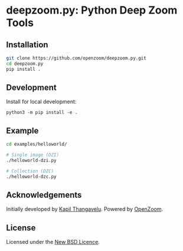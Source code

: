 # deepzoom.py: Python Deep Zoom Tools

## Installation

```bash
git clone https://github.com/openzoom/deepzoom.py.git
cd deepzoom.py
pip install .
```

## Development

Install for local development:

```
python3 -m pip install -e .
```

## Example

```bash
cd examples/helloworld/

# Single image (DZI)
./helloworld-dzi.py

# Collection (DZC)
./helloworld-dzc.py
```

## Acknowledgements

Initially developed by [Kapil Thangavelu](mailto:kapil.foss@gmail.com).
Powered by [OpenZoom][].

## License

Licensed under the [New BSD Licence][bsd].

[bsd]: http://www.opensource.org/licenses/bsd-license.php
[openzoom]: http://openzoom.org
[pil]: http://www.pythonware.com/products/pil
[pillow]: https://pillow.readthedocs.io/en/stable/installation.html#basic-installation
